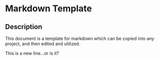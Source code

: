 # Markdown Template

## Description
This document is a template for markdown which can be copied into any project, and then edited and utilized.

This is a new line...or is it?
